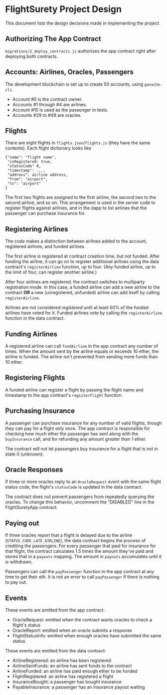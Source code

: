 # FlightSurety Project Design

This document lists the design decisions made in implementing the
project.

## Authorizing The App Contract

`migrations/2_deploy_contracts.js` authorizes the app contract right
after deploying both contracts.

## Accounts: Airlines, Oracles, Passengers

The development blockchain is set up to create 50 accounts, using `ganache-cli`.

* Account #0 is the contract owner.
* Accounts #1 through #4 are airlines.
* Account #10 is used as the passenger in tests.
* Accounts #29 to #49 are oracles.

## Flights

There are eight flights in `flights.json`/`flights.js` (they have the
same contents).  Each flight dictionary looks like

    {"name": "flight name",
     "isRegistered: true,
     "statusCode" 0,
     "timestamp": ...,
     "address": airline address,
     "from": "airport",
     "to": "airport"
    }

The first two flights are assigned to the first airline, the second
two to the second airline, and so on.  This arrangement is used in the
server code to register flights against airlines, and in the dapp to
list airlines that the passenger can purchase insurance for.

## Registering Airlines

The code makes a distinction between airlines added to the account,
registered airlines, and funded airlines.

The first airline is registered at contract creation time, but not
funded.  After funding the airline, it can go on to register
additional airlines using the data contract's `registerAirline`
function, up to four.  (Any funded airline, up to the limit of four,
can register another airline.)

After four airlines are registered, the contract switches to
multiparty registration mode.  In this case, a funded airline can add
a new airline to the contract **OR** a new (unregistered, unfunded)
airline can add itself by calling `registerAirline`.

Airlines are not considered *registered* until at least 50% of the
funded airlines have voted for it.  Funded airlines vote by calling
the `registerAirline` function in the data contract.

## Funding Airlines

A registered airline can call `fundAirline` in the app contract any
number of times.  When the amount sent by the airline equals or
exceeds 10 ether, the airline is funded.  The airline isn't prevented
from sending more funds than 10 ether.

## Registering Flights

A funded airline can register a flight by passing the flight name and
timestamp to the app contract's `registerFlight` function.

## Purchasing Insurance

A passenger can purchase insurance for any number of valid flights,
though they can pay for a flight only once.  The app contract is
responsible for checking how much ether the passenger has sent along
with the `buyInsurance` call, and for refunding any amount greater
than 1 ether.

The contract will not let passengers buy insurance for a flight that
is not in state 0 (unknown).

## Oracle Responses

If three or more oracles reply to an `OracleRequest` event with the
same flight status code, the flight's `statusCode` is updated in the
data contract.

The contract does not prevent passengers from repeatedly querying the
oracles.  To change this behavior, uncomment the "DISABLED" line in the
FlightSuretyApp contract.

## Paying out

If three oracles report that a flight is delayed due to the airline
(`STATUS_CODE_LATE_AIRLINE`), the data contract begins the process of
crediting the passengers.  For every passenger that paid for insurance
for that flight, the contract calculates 1.5 times the amount they've
paid and stores that in a `payouts` mapping.  The amount in `payouts`
accumulates until it is withdrawn.

Passengers can call the `payPassenger` function in the app contract at
any time to get their eth.  It is not an error to call `payPassenger`
if there is nothing to pay out.

## Events

These events are emitted from the app contract:

* OracleRequest: emitted when the contract wants oracles to check a flight's status
* OracleReport: emitted when an oracle submits a response
* FlightStatusInfo: emitted when enough oracles have submitted the same status

These events are emitted from the data contract:

* AirlineRegistered: an airline has been registered
* AirlineSentFunds: an airline has sent funds to the contract
* AirlineFunded: an airline has paid enough ether to be funded
* FlightRegistered: an airline has registered a flight
* InsuranceBought: a passenger has bought insurance
* PayableInsurance: a passenger has an insurance payout waiting
